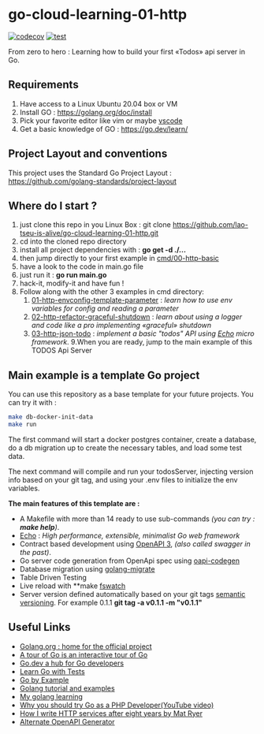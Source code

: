 # go-cloud-learning-01-http

[![codecov](https://codecov.io/gh/lao-tseu-is-alive/go-cloud-learning-01-http/branch/main/graph/badge.svg?token=PV0NWHUPMX)](https://codecov.io/gh/lao-tseu-is-alive/go-cloud-learning-01-http)
[![test](https://github.com/lao-tseu-is-alive/go-cloud-learning-01-http/actions/workflows/test.yml/badge.svg)](https://github.com/lao-tseu-is-alive/go-cloud-learning-01-http/actions/workflows/test.yml)

From zero to hero : Learning how to build your first «Todos» api server in Go.



## Requirements
 1. Have access to a Linux Ubuntu 20.04 box or VM 
 2. Install GO :  https://golang.org/doc/install
 3. Pick your favorite editor like vim or maybe [vscode](https://code.visualstudio.com/docs/setup/linux)
 4. Get a basic knowledge of GO : https://go.dev/learn/


## Project Layout and conventions
This project uses the Standard Go Project Layout : https://github.com/golang-standards/project-layout

## Where do I start ?
1. just clone this repo in you Linux Box : git clone https://github.com/lao-tseu-is-alive/go-cloud-learning-01-http.git
2. cd into the cloned repo directory
3. install all project dependencies with :  **go get -d ./...**
4. then jump directly to your first example in [cmd/00-http-basic](https://github.com/lao-tseu-is-alive/go-cloud-learning-01-http/tree/main/cmd/00-http-basic)
5. have a look to the code  in main.go file
6. just run it : **go run main.go**
7. hack-it, modify-it and have fun !
8. Follow along with the other 3 examples in cmd directory:
   1. [01-http-envconfig-template-parameter](https://github.com/lao-tseu-is-alive/go-cloud-learning-01-http/tree/main/cmd/01-http-envconfig-template-parameter) : *learn how to use env variables for config and reading a parameter*
   2. [02-http-refactor-graceful-shutdown](https://github.com/lao-tseu-is-alive/go-cloud-learning-01-http/tree/main/cmd/02-http-refactor-graceful-shutdown) : *learn about using a logger and code like a pro implementing «graceful» shutdown* 
   3. [03-http-json-todo](https://github.com/lao-tseu-is-alive/go-cloud-learning-01-http/tree/main/cmd/03-http-json-todo) : *implement a basic "todos" API using [Echo](https://echo.labstack.com/) micro framework*.
9.When you are ready, jump to the main example of this TODOS Api Server

## Main example is a template Go project
You can use this repository as a base template for your future projects. 
You can try it with :

```bash
make db-docker-init-data
make run
``` 
The first command will start a docker postgres container, create a database, 
do a db migration up to create the necessary tables, and load some test data.

The next command will compile and run your todosServer, injecting version info based on your git tag, 
and using your .env files to initialize the env variables.  

**The main features of this template are :**
+ A Makefile with more than 14 ready to use sub-commands _(you can try : **make help**)_.    
+ [Echo](https://echo.labstack.com/) : *High performance, extensible, minimalist Go web framework*
+ Contract based development using [OpenAPI 3](https://github.com/OAI/OpenAPI-Specification/blob/main/versions/3.0.0.md), *(also called swagger in the past)*.
+ Go server code generation from OpenApi spec using [oapi-codegen](https://github.com/deepmap/oapi-codegen)
+ Database migration using [golang-migrate](https://github.com/golang-migrate/migrate)
+ Table Driven Testing 
+ Live reload  with **make   [fswatch](https://github.com/emcrisostomo/fswatch)
+ Server version defined automatically based on your git tags [semantic versioning](https://semver.org/). For example 0.1.1  **git tag -a v0.1.1 -m "v0.1.1"**  

## Useful Links
- [Golang.org : home for the official project](https://golang.org/)
- [A tour of Go is an interactive tour of Go ](https://tour.golang.org/)
- [Go.dev a hub for Go developers](https://go.dev/)
- [Learn Go with Tests](https://quii.gitbook.io/learn-go-with-tests/)
- [Go by Example](https://gobyexample.com/)
- [Golang tutorial and examples](https://www.golangprograms.com/golang-package-examples.html)
- [My golang learning](https://github.com/lao-tseu-is-alive/golang-learning)
- [Why you should try Go as a PHP Developer(YouTube video)](https://www.youtube.com/watch?v=Mjcw8fHdx8Q)
- [How I write HTTP services after eight years by Mat Ryer](https://pace.dev/blog/2018/05/09/how-I-write-http-services-after-eight-years.html)
- [Alternate OpenAPI Generator](https://github.com/OpenAPITools/openapi-generator) 
